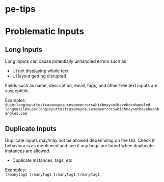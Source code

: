 # pe-tips

# Problematic Inputs

## Long Inputs
Long inputs can cause potentially unhandled errors such as
- UI not displaying whole text
- UI layout getting disrupted

Fields such as name, description, email, tags, and other free text inputs are susceptible.

Examples:  
`Superlonginputtestcasemaycausesomeerrorswhichmaynothavebeenhandled`
`longemail@superlonginputtestcasemaycausesomeerrorswhichmaynothavebeenhandled.com`


## Duplicate Inputs
Duplicate inputs may/may not be allowed depennding on the UG. Check if behaviour is as mentioned and see if any bugs are found when duplucate instances are allowed.
- Duplicate Instances, tags, etc.

Examples:  
`t/manytag1 t/manytag1 t/manytag1 t/manytag1`
